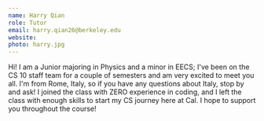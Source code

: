 ```yaml
---
name: Harry Qian
role: Tutor
email: harry.qian26@berkeley.edu
website:
photo: harry.jpg
---
```

Hi! I am a Junior majoring in Physics and a minor in EECS; I've been on the CS 10 staff team for a couple of semesters and am very excited to meet you all. I'm from Rome, Italy, so if you have any questions about Italy, stop by and ask! I joined the class with ZERO experience in coding, and I left the class with enough skills to start my CS journey here at Cal. I hope to support you throughout the course!
